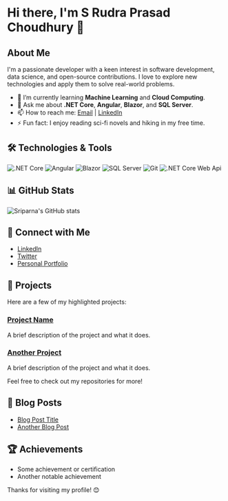 # Hi there, I'm S Rudra Prasad Choudhury 👋

## About Me

I'm a passionate developer with a keen interest in software development, data science, and open-source contributions. I love to explore new technologies and apply them to solve real-world problems.

- 🌱 I’m currently learning **Machine Learning** and **Cloud Computing**.
- 💬 Ask me about **.NET Core**, **Angular**, **Blazor**, and **SQL Server**.
- 📫 How to reach me: [Email](mailto:your-email@example.com) | [LinkedIn](https://www.linkedin.com/in/your-linkedin-profile/)
- ⚡ Fun fact: I enjoy reading sci-fi novels and hiking in my free time.

## 🛠️ Technologies & Tools

![.NET Core](https://img.shields.io/badge/Python-3776AB?style=for-the-badge&logo=python&logoColor=white)
![Angular](https://img.shields.io/badge/Django-092E20?style=for-the-badge&logo=django&logoColor=white)
![Blazor](https://img.shields.io/badge/React-20232A?style=for-the-badge&logo=react&logoColor=61DAFB)
![SQL Server](https://img.shields.io/badge/JavaScript-323330?style=for-the-badge&logo=javascript&logoColor=F7DF1E)
![Git](https://img.shields.io/badge/Git-F05032?style=for-the-badge&logo=git&logoColor=white)
![.NET Core Web Api](https://img.shields.io/badge/Docker-2496ED?style=for-the-badge&logo=docker&logoColor=white)

## 📊 GitHub Stats

![Sriparna's GitHub stats](https://github-readme-stats.vercel.app/api?username=devsrpchoudhury&show_icons=true&theme=radical)

## 🔗 Connect with Me

- [LinkedIn](https://www.linkedin.com/in/your-linkedin-profile/)
- [Twitter](https://twitter.com/your-twitter-handle)
- [Personal Portfolio](https://your-portfolio-site.com)

## 📂 Projects

Here are a few of my highlighted projects:

### [Project Name](https://github.com/your-username/project-repo)
A brief description of the project and what it does.

### [Another Project](https://github.com/your-username/another-project-repo)
A brief description of the project and what it does.

Feel free to check out my repositories for more!

## 📝 Blog Posts

- [Blog Post Title](https://your-blog-link.com)
- [Another Blog Post](https://your-blog-link.com)

## 🏆 Achievements

- Some achievement or certification
- Another notable achievement

Thanks for visiting my profile! 😊

